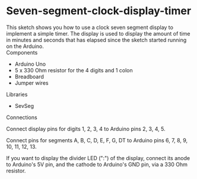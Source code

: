# Seven-segment-clock-display-timer
This sketch shows you how to use a clock seven segment display to implement a simple timer. The display is used to display the amount of time in minutes and seconds that has elapsed since the sketch started running on the Arduino.<br>
Components
   - Arduino Uno
   - 5 x 330 Ohm resistor for the 4 digits and 1 colon
   - Breadboard
   - Jumper wires
  
   Libraries 
   - SevSeg

  Connections
 
   Connect display pins for digits 1, 2, 3, 4 to
   Arduino pins 2, 3, 4, 5.
   
   Connect pins for segments A, B, C, D, E, F, G, DT to
   Arduino pins 6, 7, 8, 9, 10, 11, 12, 13.
   
   If you want to display the divider LED (":") of the 
   display, connect its anode to Arduino's 5V pin, and the
   cathode to Arduino's GND pin, via a 330 Ohm resistor.
